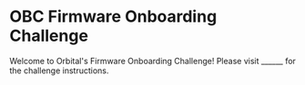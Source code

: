 # OBC Firmware Onboarding Challenge

Welcome to Orbital's Firmware Onboarding Challenge! Please visit ______ for the challenge instructions.
